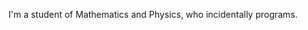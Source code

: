 I'm a student of Mathematics and Physics, who incidentally programs.
<!---
THerveyEvans/THerveyEvans is a ✨ special ✨ repository because its `README.md` (this file) appears on your GitHub profile.
You can click the Preview link to take a look at your changes.
--->
